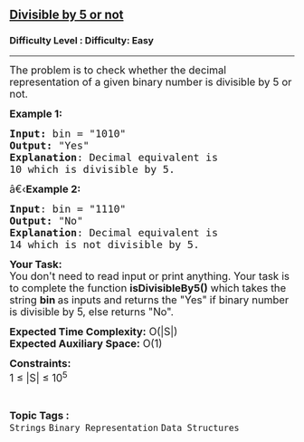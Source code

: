 <h2><a href="https://www.geeksforgeeks.org/problems/divisible-by-5-or-not-14509/1?page=3&category=Strings&status=unsolved,attempted&sortBy=accuracy">Divisible by 5 or not</a></h2><h3>Difficulty Level : Difficulty: Easy</h3><hr><div class="problems_problem_content__Xm_eO"><p><span style="font-size:18px">The problem is to check whether the decimal representation of a given binary number is divisible by 5 or not.</span></p>

<p><span style="font-size:18px"><strong>Example 1:</strong></span></p>

<pre><span style="font-size:18px"><strong>Input: </strong>bin = "1010"
<strong>Output:</strong> "Yes"
<strong>Explanation</strong>: Decimal equivalent is
10 which is divisible by 5.
</span></pre>

<p><span style="font-size:18px">â€‹<strong>Example 2:</strong></span></p>

<pre><span style="font-size:18px"><strong>Input</strong>: bin = "1110"
<strong>Output:</strong> "No"
<strong>Explanation</strong>: Decimal equivalent is
14 which is not divisible by 5.</span></pre>

<p><span style="font-size:18px"><strong>Your Task:&nbsp;&nbsp;</strong><br>
You don't need to read input or print anything. Your task is to complete the function&nbsp;<strong>isDivisibleBy5()</strong>&nbsp;which takes the string&nbsp;<strong>bin&nbsp;</strong>as inputs and returns the "Yes" if binary number is divisible by 5, else returns "No".</span></p>

<p><span style="font-size:18px"><strong>Expected Time Complexity:</strong>&nbsp;O(|S|)<br>
<strong>Expected Auxiliary Space:</strong>&nbsp;O(1)</span></p>

<p><span style="font-size:18px"><strong>Constraints:</strong><br>
1 ≤ |S| ≤&nbsp;10<sup>5</sup></span></p>
</div><br><p><span style=font-size:18px><strong>Topic Tags : </strong><br><code>Strings</code>&nbsp;<code>Binary Representation</code>&nbsp;<code>Data Structures</code>&nbsp;
